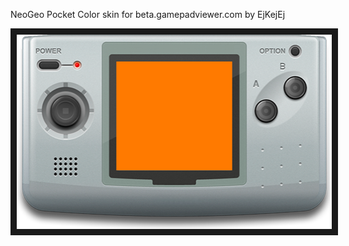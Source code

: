 <p align="left">
NeoGeo Pocket Color skin for beta.gamepadviewer.com by EjKejEj
</p>
<p align="left">
<img src="https://github.com/EjKejEj/Gamepad-Viewer-skins/blob/main/NeoGeoPocketColor/NGPc.png" width="506" height="311" border="10"/>
</p>

